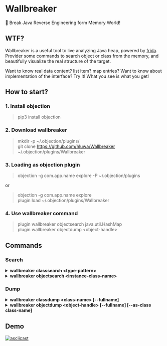# Wallbreaker

🔨 Break Java Reverse Engineering form Memory World!

## WTF?

Wallbreaker is a useful tool to live analyzing Java heap, powered by [frida](https://github.com/frida/frida).
Provider some commands to search object or class from the memory, and beautifully visualize the real structure of the target.

Want to know real data content? list item? map entries?
Want to know about implementation of the interface?
Try it! What you see is what you get!

## How to start?

### 1. Install objection

> pip3 install objection

### 2. Download wallbreaker

> mkdir -p ~/.objection/plugins/ \
> git clone https://github.com/hluwa/Wallbreaker ~/.objection/plugins/Wallbreaker

### 3. Loading as objection plugin

> objection -g com.app.name explore -P ~/.objection/plugins

or

> objection -g com.app.name explore \
> plugin load  ~/.objection/plugins/Wallbreaker

### 4. Use wallbreaker command

> plugin wallbreaker objectsearch java.util.HashMap \
> plugin wallbreaker objectdump &lt;object-handle&gt;

## Commands

### Search


<details>

<summary><b> wallbreaker classsearch &lt;type-pattern&gt; </b></summary>

```
[return all matched class]
```

</details>

<details>

<summary><b> wallbreaker objectsearch &lt;instance-class-name&gt;  </b></summary>

```
[return all matched object-handle and toString]
```

</details>

### Dump

<details>

<summary><b> wallbreaker classdump &lt;class-name&gt; [--fullname] </b></summary>

```
[
   pretty print class structure: fields declare, static field value, methods declare.
      set --fullname to display package name of type name.
]
```

</details>

<details>
   
<summary><b> wallbreaker objectdump &lt;object-handle&gt; [--fullname] [--as-class class-name] </b></summary>
   
```
[
   pretty print object structure: fields declare and value, methods declare.
      set --fullname to display package name of type name;
      set --as-class to cast instance type(super class, not interface).
   if instance is a collection or map, dump all entries.
]
```
</details>

## Demo

[![asciicast](https://asciinema.org/a/XZf8yLWJylCKJfcaYzcKlNbIy.svg)](https://asciinema.org/a/XZf8yLWJylCKJfcaYzcKlNbIy)
